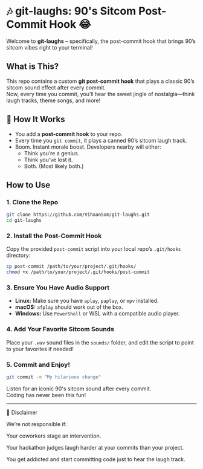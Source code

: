 # 🎶 git-laughs: 90's Sitcom Post-Commit Hook 😂

Welcome to **git-laughs** – specifically, the post-commit hook that brings 90’s sitcom vibes right to your terminal!

## What is This?

This repo contains a custom **git post-commit hook** that plays a classic 90’s sitcom sound effect after every commit.  
Now, every time you commit, you’ll hear the sweet jingle of nostalgia—think laugh tracks, theme songs, and more!

## 📀 How It Works
- You add a **post-commit hook** to your repo.
- Every time you `git commit`, it plays a canned 90’s sitcom laugh track.
- Boom. Instant morale boost. Developers nearby will either:
  - Think you’re a genius.
  - Think you’ve lost it.
  - Both. (Most likely both.)
## How to Use

### 1. Clone the Repo

```bash
git clone https://github.com/VihaanSom/git-laughs.git
cd git-laughs
```

### 2. Install the Post-Commit Hook

Copy the provided `post-commit` script into your local repo’s `.git/hooks` directory:

```bash
cp post-commit /path/to/your/project/.git/hooks/
chmod +x /path/to/your/project/.git/hooks/post-commit
```

### 3. Ensure You Have Audio Support

- **Linux:** Make sure you have `aplay`, `paplay`, or `mpv` installed.
- **macOS:** `afplay` should work out of the box.
- **Windows:** Use `PowerShell` or WSL with a compatible audio player.

### 4. Add Your Favorite Sitcom Sounds

Place your `.wav` sound files in the `sounds/` folder, and edit the script to point to your favorites if needed!

### 5. Commit and Enjoy!

```bash
git commit -m "My hilarious change"
```

Listen for an iconic 90's sitcom sound after every commit.  
Coding has never been this fun!

---

🚨 Disclaimer

We’re not responsible if:

Your coworkers stage an intervention.

Your hackathon judges laugh harder at your commits than your project.

You get addicted and start committing code just to hear the laugh track.
